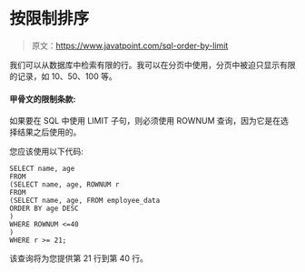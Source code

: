 # 按限制排序

> 原文：<https://www.javatpoint.com/sql-order-by-limit>

我们可以从数据库中检索有限的行。我可以在分页中使用，分页中被迫只显示有限的记录，如 10、50、100 等。

#### 甲骨文的限制条款:

如果要在 SQL 中使用 LIMIT 子句，则必须使用 ROWNUM 查询，因为它是在选择结果之后使用的。

您应该使用以下代码:

```
SELECT name, age
FROM 
(SELECT name, age, ROWNUM r
FROM 
(SELECT name, age, FROM employee_data
ORDER BY age DESC
)
WHERE ROWNUM <=40
)
WHERE r >= 21;

```

该查询将为您提供第 21 行到第 40 行。